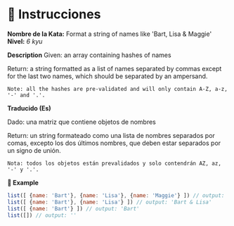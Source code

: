 # 💛 Instrucciones

**Nombre de la Kata:** Format a string of names like 'Bart, Lisa & Maggie'
**Nivel:** *6 kyu*

**Description**
Given: an array containing hashes of names

Return: a string formatted as a list of names separated 
by commas except for the last two names, which should be 
separated by an ampersand.

    Note: all the hashes are pre-validated and will only contain A-Z, a-z, '-' and '.'.

**Traducido (Es)**

Dado: una matriz que contiene objetos de nombres

Return: un string formateado como una lista de nombres separados 
por comas, excepto los dos últimos nombres, que deben estar separados 
por un signo de unión.

    Nota: todos los objetos están prevalidados y solo contendrán AZ, az, '-' y '.'.


**💙 Example**

```js
list([ {name: 'Bart'}, {name: 'Lisa'}, {name: 'Maggie'} ]) // output: 'Bart, Lisa & Maggie'
list([ {name: 'Bart'}, {name: 'Lisa'} ]) // output: 'Bart & Lisa'
list([ {name: 'Bart'} ]) // output: 'Bart'
list([]) // output: ''
```
